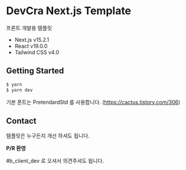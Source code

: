 # DevCra Next.js Template

프론트 개발용 템플릿

- Next.js v15.2.1
- React v19.0.0
- Tailwind CSS v4.0

## Getting Started

```bash
$ yarn
$ yarn dev
```

기본 폰트는 PretendardStd 를 사용합니다. (https://cactus.tistory.com/306)

## Contact

템플릿은 누구든지 개선 하셔도 됩니다.

**P/R 환영**

#b_client_dev 로 오셔서 의견주셔도 됩니다.
